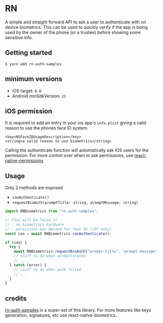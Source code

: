 # RN

A simple and straight forward API to ask a user to authenticate with on device biometrics. This can be used to quickly verify if the app is being used by the owner of the phone (or a trustee) before showing some sensitive info.

## Getting started

`$ yarn add rn-auth-samples`

## minimum versions

- iOS target: `8.0`
- Android minSdkVersion: `21`

## iOS permission

It is required to add an entry in your ios app's `info.plist` giving a valid reason to use the phones face ID system.

```
<key>NSFaceIDUsageDescription</key>
<string>a valid reason to use biometrics</string>
```

Calling the authenticate function will automatically ask iOS users for the permission. For more control over when to ask permissions, use [react-native-permissions](https://www.npmjs.com/package/react-native-permissions)

## Usage

Only 2 methods are exposed

- `canAuthenticate()`
- `requestBioAuth(promptTitle: string, promptMessage: string)`

```javascript
import RNBiometrics from "rn-auth-samples";

// this will be false if
// - no biometrics hardware
// - permission was denied for face ID (iOS only)
const can = await RNBiometrics.canAuthenticate();

if (can) {
  try {
    await RNBiometrics.requestBioAuth("prompt-title", "prompt-message");
    // stuff to do when authenticated
    // ...
  } catch (error) {
    // stuff to do when auth failed
    // ...
  }
}
```

## credits

[rn-auth-samples](https://www.npmjs.com/package/rn-auth-samples) is a super-set of this library. For more features like keys generation, signatures, etc use react-native-biometrics.
